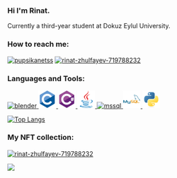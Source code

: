 ### Hi I'm Rinat. 
Currently a third-year student at Dokuz Eylul University.



<h3 align="left">How to reach me:</h3>
<p align="left">
<a href="https://instagram.com/pupsikanetss" target="blank"><img align="center" src="https://raw.githubusercontent.com/rahuldkjain/github-profile-readme-generator/master/src/images/icons/Social/instagram.svg" alt="pupsikanetss" height="30" width="40" /></a>
<a href="https://linkedin.com/in/rinat-zhulfayev-719788232" target="blank"><img align="center" src="https://raw.githubusercontent.com/rahuldkjain/github-profile-readme-generator/master/src/images/icons/Social/linked-in-alt.svg" alt="rinat-zhulfayev-719788232" height="30" width="40" /></a>
</p>

<h3 align="left">Languages and Tools:</h3>
<p align="left"> <a href="https://www.blender.org/" target="_blank" rel="noreferrer"> <img src="https://download.blender.org/branding/community/blender_community_badge_white.svg" alt="blender" width="40" height="40"/> </a> <a href="https://www.cprogramming.com/" target="_blank" rel="noreferrer"> <img src="https://raw.githubusercontent.com/devicons/devicon/master/icons/c/c-original.svg" alt="c" width="40" height="40"/> </a> <a href="https://www.w3schools.com/cs/" target="_blank" rel="noreferrer"> <img src="https://raw.githubusercontent.com/devicons/devicon/master/icons/csharp/csharp-original.svg" alt="csharp" width="40" height="40"/> </a> <a href="https://www.java.com" target="_blank" rel="noreferrer"> <img src="https://raw.githubusercontent.com/devicons/devicon/master/icons/java/java-original.svg" alt="java" width="40" height="40"/> </a> <a href="https://www.microsoft.com/en-us/sql-server" target="_blank" rel="noreferrer"> <img src="https://www.svgrepo.com/show/303229/microsoft-sql-server-logo.svg" alt="mssql" width="40" height="40"/> </a> <a href="https://www.mysql.com/" target="_blank" rel="noreferrer"> <img src="https://raw.githubusercontent.com/devicons/devicon/master/icons/mysql/mysql-original-wordmark.svg" alt="mysql" width="40" height="40"/> </a> <a href="https://www.python.org" target="_blank" rel="noreferrer"> <img src="https://raw.githubusercontent.com/devicons/devicon/master/icons/python/python-original.svg" alt="python" width="40" height="40"/> </a> </p>

[![Top Langs](https://github-readme-stats.vercel.app/api/top-langs/?username=Rinat-Zhulfayev&layout=compact&theme=tokyonight)](https://github.com/anuraghazra/github-readme-stats)

<h3 align="left">My NFT collection:</h3>
<p align="left">
<a href="https://opensea.io/MadBodyBuilder?referrer=%2Faccount" target="blank"><img align="center" src="https://user-images.githubusercontent.com/108051169/175254993-bcaa594f-c2e4-42e4-9665-34446949b54c.svg" alt="rinat-zhulfayev-719788232" height="30" width="40" /></a>
</p>

![](https://komarev.com/ghpvc/?username=Rinat-Zhulfayev&color=70a5fd)

